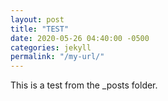 ```yaml
---
layout: post
title: "TEST"
date: 2020-05-26 04:40:00 -0500
categories: jekyll
permalink: "/my-url/"
---
```


This is a test from the _posts folder.
